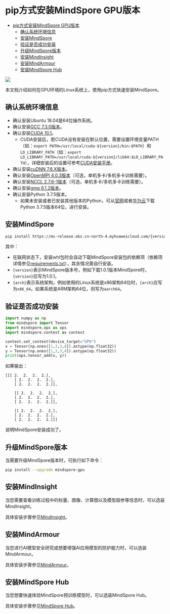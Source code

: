 # pip方式安装MindSpore GPU版本

<!-- TOC -->

- [pip方式安装MindSpore GPU版本](#pip方式安装mindspore-gpu版本)
    - [确认系统环境信息](#确认系统环境信息)
    - [安装MindSpore](#安装mindspore)
    - [验证是否成功安装](#验证是否成功安装)
    - [升级MindSpore版本](#升级mindspore版本)
    - [安装MindInsight](#安装mindinsight)
    - [安装MindArmour](#安装mindarmour)
    - [安装MindSpore Hub](#安装mindspore-hub)

<!-- /TOC -->

<a href="https://gitee.com/mindspore/docs/blob/master/install/mindspore_gpu_install_pip.md" target="_blank"><img src="https://gitee.com/mindspore/docs/raw/master/resource/_static/logo_source.png"></a>

本文档介绍如何在GPU环境的Linux系统上，使用pip方式快速安装MindSpore。

## 确认系统环境信息

- 确认安装Ubuntu 18.04是64位操作系统。
- 确认安装[GCC 7.3.0版本](http://ftp.gnu.org/gnu/gcc/gcc-7.3.0/gcc-7.3.0.tar.gz)。
- 确认安装[CUDA 10.1](https://developer.nvidia.com/cuda-10.1-download-archive-base)。
    - CUDA安装后，若CUDA没有安装在默认位置，需要设置环境变量PATH（如：`export PATH=/usr/local/cuda-${version}/bin:$PATH`）和`LD_LIBRARY_PATH`（如：`export LD_LIBRARY_PATH=/usr/local/cuda-${version}/lib64:$LD_LIBRARY_PATH`），详细安装后的设置可参考[CUDA安装手册](https://docs.nvidia.com/cuda/cuda-installation-guide-linux/index.html#post-installation-actions)。
- 确认安装[cuDNN 7.6.X版本](https://developer.nvidia.com/rdp/cudnn-archive)。
- 确认安装[OpenMPI 4.0.3版本](https://www.open-mpi.org/faq/?category=building#easy-build)（可选，单机多卡/多机多卡训练需要）。
- 确认安装[NCCL 2.7.6-1版本](https://docs.nvidia.com/deeplearning/sdk/nccl-install-guide/index.html#debian)（可选，单机多卡/多机多卡训练需要）。
- 确认安装[gmp 6.1.2版本](https://gmplib.org/download/gmp/gmp-6.1.2.tar.xz)。
- 确认安装Python 3.7.5版本。
    - 如果未安装或者已安装其他版本的Python，可从[官网](https://www.python.org/ftp/python/3.7.5/Python-3.7.5.tgz)或者[华为云](https://mirrors.huaweicloud.com/python/3.7.5/Python-3.7.5.tgz)下载Python 3.7.5版本64位，进行安装。

## 安装MindSpore

```bash
pip install https://ms-release.obs.cn-north-4.myhuaweicloud.com/{version}/MindSpore/gpu/ubuntu_x86/cuda-10.1/mindspore_gpu-{version}-cp37-cp37m-linux_{arch}.whl --trusted-host ms-release.obs.cn-north-4.myhuaweicloud.com -i https://mirrors.huaweicloud.com/repository/pypi/simple
```

其中：

- 在联网状态下，安装whl包时会自动下载MindSpore安装包的依赖项（依赖项详情参见[requirements.txt](https://gitee.com/mindspore/mindspore/blob/master/requirements.txt)），其余情况需自行安装。  
- `{version}`表示MindSpore版本号，例如下载1.0.1版本MindSpore时，`{version}`应写为1.0.1。  
- `{arch}`表示系统架构，例如使用的Linux系统是x86架构64位时，`{arch}`应写为`x86_64`。如果系统是ARM架构64位，则写为`aarch64`。

## 验证是否成功安装

```python
import numpy as np
from mindspore import Tensor
import mindspore.ops as ops
import mindspore.context as context

context.set_context(device_target="GPU")
x = Tensor(np.ones([1,3,3,4]).astype(np.float32))
y = Tensor(np.ones([1,3,3,4]).astype(np.float32))
print(ops.tensor_add(x, y))
```

如果输出：

```text
[[[ 2.  2.  2.  2.],
    [ 2.  2.  2.  2.],
    [ 2.  2.  2.  2.]],

    [[ 2.  2.  2.  2.],
    [ 2.  2.  2.  2.],
    [ 2.  2.  2.  2.]],

    [[ 2.  2.  2.  2.],
    [ 2.  2.  2.  2.],
    [ 2.  2.  2.  2.]]]
```

说明MindSpore安装成功了。

## 升级MindSpore版本

当需要升级MindSpore版本时，可执行如下命令：

```bash
pip install --upgrade mindspore-gpu
```

## 安装MindInsight

当您需要查看训练过程中的标量、图像、计算图以及模型超参等信息时，可以选装MindInsight。

具体安装步骤参见[MindInsight](https://gitee.com/mindspore/mindinsight/blob/master/README_CN.md)。

## 安装MindArmour

当您进行AI模型安全研究或想要增强AI应用模型的防护能力时，可以选装MindArmour。

具体安装步骤参见[MindArmour](https://gitee.com/mindspore/mindarmour/blob/master/README_CN.md)。

## 安装MindSpore Hub

当您想要快速体验MindSpore预训练模型时，可以选装MindSpore Hub。

具体安装步骤参见[MindSpore Hub](https://gitee.com/mindspore/hub/blob/master/README_CN.md)。
